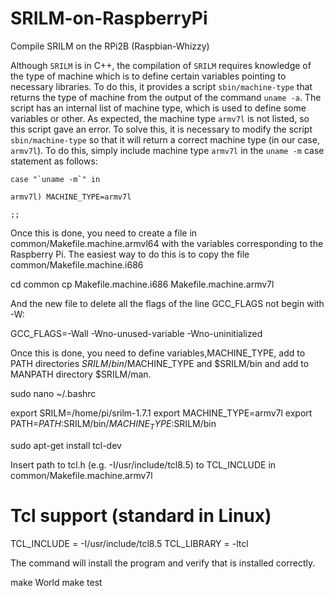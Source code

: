 # SRILM-on-RaspberryPi
Compile SRILM on the RPi2B (Raspbian-Whizzy)

Although ```SRILM``` is in C++, the compilation of ```SRILM``` requires knowledge of the type of machine which is to define certain variables pointing to necessary libraries. To do this, it provides a script ```sbin/machine-type``` that returns the type of machine from the output of the command ```uname -a```. The script has an internal list of machine type, which is used to define some variables or other. As expected, the machine type ```armv7l``` is not listed, so this script gave an error. To solve this, it is necessary to modify the script ```sbin/machine-type``` so that it will return a correct machine type (in our case, ```armv7l```). To do this, simply include machine type ```armv7l``` in the `uname -m` case statement as follows:

```case "`uname -m`" in```

```armv7l) MACHINE_TYPE=armv7l```

```;;```

Once this is done, you need to create a file in common/Makefile.machine.armvl64 with the variables corresponding to the Raspberry Pi. The easiest way to do this is to copy the file common/Makefile.machine.i686

cd common 
cp Makefile.machine.i686 Makefile.machine.armv7l

And the new file to delete all the flags of the line GCC_FLAGS not begin with -W:

GCC_FLAGS=-Wall -Wno-unused-variable -Wno-uninitialized 

Once this is done, you need to define variables,MACHINE_TYPE, add to PATH directories $SRILM/bin/$MACHINE_TYPE and $SRILM/bin and add to MANPATH directory $SRILM/man.

sudo nano ~/.bashrc

export SRILM=/home/pi/srilm-1.7.1
export MACHINE_TYPE=armv7l
export PATH=$PATH:$SRILM/bin/$MACHINE_TYPE:$SRILM/bin

sudo apt-get install tcl-dev

Insert path to tcl.h (e.g. -I/usr/include/tcl8.5) to TCL_INCLUDE in common/Makefile.machine.armv7l

# Tcl support (standard in Linux)
TCL_INCLUDE = -I/usr/include/tcl8.5
TCL_LIBRARY = -ltcl

The command will install the program and verify that is installed correctly. 

make World 
make test 
